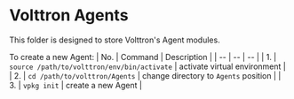 # Volttron Agents

This folder is designed to store Volttron's Agent modules.

To create a new Agent:
| No. | Command | Description |
| -- | -- | -- |
| 1. | `source /path/to/volttron/env/bin/activate` | activate virtual environment |
| 2. | `cd /path/to/volttron/Agents` | change directory to `Agents` position |
| 3. | `vpkg init` | create a new Agent |
